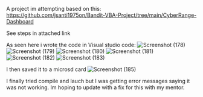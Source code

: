 A project im attempting based on this: https://github.com/jsanti1975on/Bandit-VBA-Project/tree/main/CyberRange-Dashboard

See steps in attached link

As seen here i wrote the code in Visual studio code:
![Screenshot (178)](https://github.com/user-attachments/assets/745b2648-b4d5-4d62-a667-d197ff2c4c0e)
![Screenshot (179)](https://github.com/user-attachments/assets/0a085718-de59-4b75-bb7a-a10e42a97c5e)
![Screenshot (180)](https://github.com/user-attachments/assets/ac09e414-258c-4460-9a37-13281fd4690a)
![Screenshot (181)](https://github.com/user-attachments/assets/b495761d-52e2-480b-8877-7da79cf3ec20)
![Screenshot (182)](https://github.com/user-attachments/assets/0c6ed078-3257-4bd4-85bf-b798efb9fe57)
![Screenshot (183)](https://github.com/user-attachments/assets/82bc5027-7726-4b41-b495-1cd6aaf8c10a)

I then saved it to a microsd card 
![Screenshot (185)](https://github.com/user-attachments/assets/8a150b16-53c1-4c93-ab31-80eec3afdd34)

I finally tried compile and lauch but I was getting error messages saying it was not working. Im hoping to update with a fix for this with my mentor.
